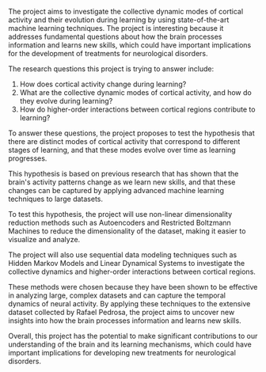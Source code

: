 The project aims to investigate the collective dynamic modes of cortical activity and their evolution during learning by using state-of-the-art machine learning techniques. The project is interesting because it addresses fundamental questions about how the brain processes information and learns new skills, which could have important implications for the development of treatments for neurological disorders.

The research questions this project is trying to answer include:

1.  How does cortical activity change during learning?
2.  What are the collective dynamic modes of cortical activity, and how do they evolve during learning?
3.  How do higher-order interactions between cortical regions contribute to learning?

To answer these questions, the project proposes to test the hypothesis that there are distinct modes of cortical activity that correspond to different stages of learning, and that these modes evolve over time as learning progresses. 

This hypothesis is based on previous research that has shown that the brain's activity patterns change as we learn new skills, and that these changes can be captured by applying advanced machine learning techniques to large datasets.

To test this hypothesis, the project will use non-linear dimensionality reduction methods such as Autoencoders and Restricted Boltzmann Machines to reduce the dimensionality of the dataset, making it easier to visualize and analyze. 

The project will also use sequential data modeling techniques such as Hidden Markov Models and Linear Dynamical Systems to investigate the collective dynamics and higher-order interactions between cortical regions.

These methods were chosen because they have been shown to be effective in analyzing large, complex datasets and can capture the temporal dynamics of neural activity. By applying these techniques to the extensive dataset collected by Rafael Pedrosa, the project aims to uncover new insights into how the brain processes information and learns new skills.

Overall, this project has the potential to make significant contributions to our understanding of the brain and its learning mechanisms, which could have important implications for developing new treatments for neurological disorders.